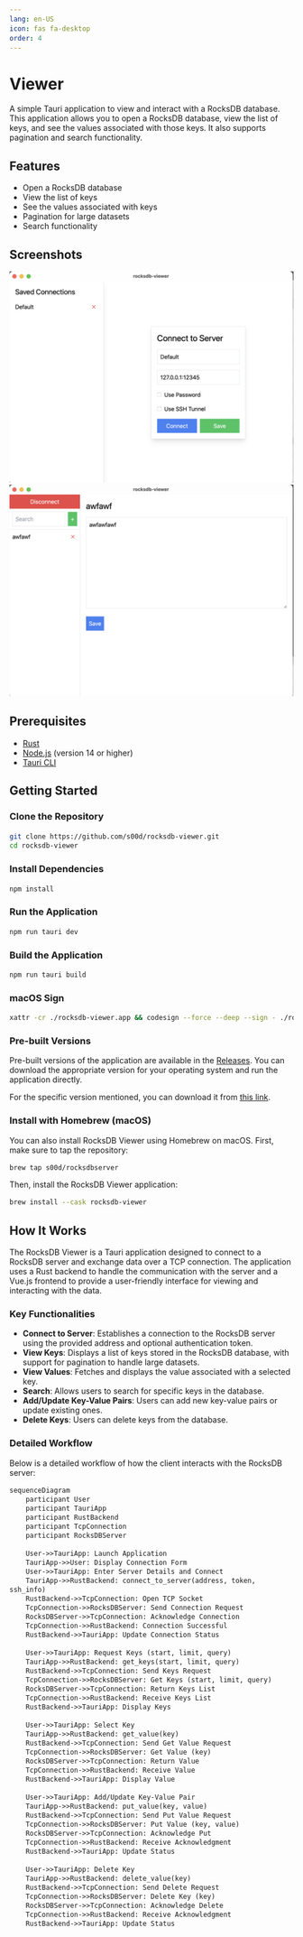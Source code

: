 ```yaml
---
lang: en-US
icon: fas fa-desktop
order: 4
---
```


# Viewer

A simple Tauri application to view and interact with a RocksDB database. This application allows you to open a RocksDB database, view the list of keys, and see the values associated with those keys. It also supports pagination and search functionality.

## Features

- Open a RocksDB database
- View the list of keys
- See the values associated with keys
- Pagination for large datasets
- Search functionality

## Screenshots

![Screenshot 1](https://raw.githubusercontent.com/s00d/RocksDBFusion/main/rocksdb-viewer/img/img1.png)
![Screenshot 2](https://raw.githubusercontent.com/s00d/RocksDBFusion/main/rocksdb-viewer/img/img2.png)

## Prerequisites

- [Rust](https://www.rust-lang.org/tools/install)
- [Node.js](https://nodejs.org/) (version 14 or higher)
- [Tauri CLI](https://tauri.app/v1/guides/getting-started/prerequisites#installing-tauri-cli)

## Getting Started

### Clone the Repository

```bash
git clone https://github.com/s00d/rocksdb-viewer.git
cd rocksdb-viewer
```

### Install Dependencies

```bash
npm install
```

### Run the Application

```bash
npm run tauri dev
```

### Build the Application

```bash
npm run tauri build
```

### macOS Sign

```bash
xattr -cr ./rocksdb-viewer.app && codesign --force --deep --sign - ./rocksdb-viewer.app
```

### Pre-built Versions

Pre-built versions of the application are available in the [Releases](https://github.com/s00d/RocksDBFusion/releases). You can download the appropriate version for your operating system and run the application directly.

For the specific version mentioned, you can download it from [this link](https://github.com/s00d/RocksDBFusion/releases/tag/app-v0.0.1).

### Install with Homebrew (macOS)

You can also install RocksDB Viewer using Homebrew on macOS. First, make sure to tap the repository:

```sh
brew tap s00d/rocksdbserver
```

Then, install the RocksDB Viewer application:

```sh
brew install --cask rocksdb-viewer
```

## How It Works

The RocksDB Viewer is a Tauri application designed to connect to a RocksDB server and exchange data over a TCP connection. The application uses a Rust backend to handle the communication with the server and a Vue.js frontend to provide a user-friendly interface for viewing and interacting with the data.

### Key Functionalities

- **Connect to Server**: Establishes a connection to the RocksDB server using the provided address and optional authentication token.
- **View Keys**: Displays a list of keys stored in the RocksDB database, with support for pagination to handle large datasets.
- **View Values**: Fetches and displays the value associated with a selected key.
- **Search**: Allows users to search for specific keys in the database.
- **Add/Update Key-Value Pairs**: Users can add new key-value pairs or update existing ones.
- **Delete Keys**: Users can delete keys from the database.

### Detailed Workflow

Below is a detailed workflow of how the client interacts with the RocksDB server:

```mermaid
sequenceDiagram
    participant User
    participant TauriApp
    participant RustBackend
    participant TcpConnection
    participant RocksDBServer

    User->>TauriApp: Launch Application
    TauriApp->>User: Display Connection Form
    User->>TauriApp: Enter Server Details and Connect
    TauriApp->>RustBackend: connect_to_server(address, token, ssh_info)
    RustBackend->>TcpConnection: Open TCP Socket
    TcpConnection->>RocksDBServer: Send Connection Request
    RocksDBServer->>TcpConnection: Acknowledge Connection
    TcpConnection->>RustBackend: Connection Successful
    RustBackend->>TauriApp: Update Connection Status

    User->>TauriApp: Request Keys (start, limit, query)
    TauriApp->>RustBackend: get_keys(start, limit, query)
    RustBackend->>TcpConnection: Send Keys Request
    TcpConnection->>RocksDBServer: Get Keys (start, limit, query)
    RocksDBServer->>TcpConnection: Return Keys List
    TcpConnection->>RustBackend: Receive Keys List
    RustBackend->>TauriApp: Display Keys

    User->>TauriApp: Select Key
    TauriApp->>RustBackend: get_value(key)
    RustBackend->>TcpConnection: Send Get Value Request
    TcpConnection->>RocksDBServer: Get Value (key)
    RocksDBServer->>TcpConnection: Return Value
    TcpConnection->>RustBackend: Receive Value
    RustBackend->>TauriApp: Display Value

    User->>TauriApp: Add/Update Key-Value Pair
    TauriApp->>RustBackend: put_value(key, value)
    RustBackend->>TcpConnection: Send Put Value Request
    TcpConnection->>RocksDBServer: Put Value (key, value)
    RocksDBServer->>TcpConnection: Acknowledge Put
    TcpConnection->>RustBackend: Receive Acknowledgment
    RustBackend->>TauriApp: Update Status

    User->>TauriApp: Delete Key
    TauriApp->>RustBackend: delete_value(key)
    RustBackend->>TcpConnection: Send Delete Request
    TcpConnection->>RocksDBServer: Delete Key (key)
    RocksDBServer->>TcpConnection: Acknowledge Delete
    TcpConnection->>RustBackend: Receive Acknowledgment
    RustBackend->>TauriApp: Update Status
```